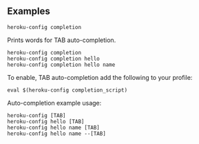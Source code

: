 ## Examples

    heroku-config completion

Prints words for TAB auto-completion.

    heroku-config completion
    heroku-config completion hello
    heroku-config completion hello name

To enable, TAB auto-completion add the following to your profile:

    eval $(heroku-config completion_script)

Auto-completion example usage:

    heroku-config [TAB]
    heroku-config hello [TAB]
    heroku-config hello name [TAB]
    heroku-config hello name --[TAB]
